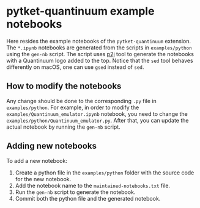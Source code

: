 # pytket-quantinuum example notebooks

Here resides the example notebooks of the `pytket-quantinuum` extension.
The `*.ipynb` notebooks are generated from the scripts in `examples/python`
using the `gen-nb` script. The script uses [p2j](https://github.com/remykarem/python2jupyter) tool to generate the notebooks with a Quantinuum logo added to the top.
Notice that the `sed` tool behaves differently on macOS, one can use `gsed` instead of `sed`.  

## How to modify the notebooks

Any change should be done to the corresponding `.py` file in `examples/python`.
For example, in order to modify the `examples/Quantinuum_emulator.ipynb` notebook, you need
to change the `examples/python/Quantinuum_emulator.py`. After that, you can update the
actual notebook by running the `gen-nb` script.


## Adding new notebooks

To add a new notebook:
1. Create a python file in the `examples/python` folder with the source code for the new notebook. 
2. Add the notebook name to the `maintained-notebooks.txt` file.
3. Run the `gen-nb` script to generate the notebook.
4. Commit both the python file and the generated notebook.
